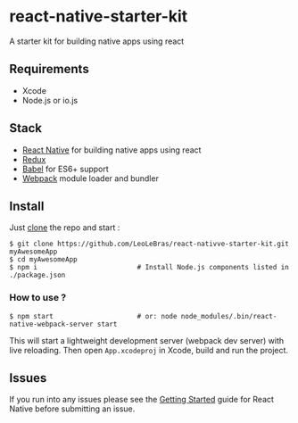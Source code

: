 # react-native-starter-kit
A starter kit for building native apps using react

## Requirements
- Xcode
- Node.js or io.js


## Stack
- [React Native](https://facebook.github.io/react-native/) for building native apps using react
- [Redux](http://rackt.github.io/redux/index.html)
- [Babel](http://babeljs.io/) for ES6+ support
- [Webpack](https://webpack.github.io/) module loader and bundler

## Install

Just [clone](github-windows://openRepo/https://github.com/LeoLeBras/react-native-starter-kit.git) the repo
and start :

```shell
$ git clone https://github.com/LeoLeBras/react-nativve-starter-kit.git myAwesomeApp
$ cd myAwesomeApp
$ npm i                         # Install Node.js components listed in ./package.json
```

### How to use ?

```shell
$ npm start                     # or: node node_modules/.bin/react-native-webpack-server start
```

This will start a lightweight development server (webpack dev server) with live reloading.
Then open `App.xcodeproj` in Xcode, build and run the project.


## Issues
If you run into any issues please see the [Getting Started](http://facebook.github.io/react-native/docs/getting-started.html) guide for React Native before submitting an issue.
